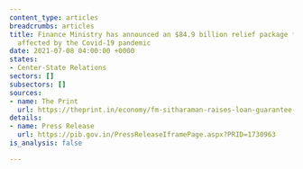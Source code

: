 ```yaml
---
content_type: articles
breadcrumbs: articles
title: Finance Ministry has announced an $84.9 billion relief package for sectors
  affected by the Covid-19 pandemic
date: 2021-07-08 04:00:00 +0000
states:
- Center-State Relations
sectors: []
subsectors: []
sources:
- name: The Print
  url: https://theprint.in/economy/fm-sitharaman-raises-loan-guarantee-scheme-limit-to-rs-4-5-lakh-crore/686004/
details:
- name: Press Release
  url: https://pib.gov.in/PressReleaseIframePage.aspx?PRID=1730963
is_analysis: false

---
```

